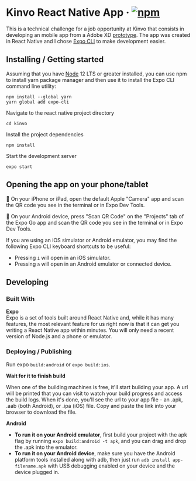 # Kinvo React Native App &middot; [![npm](https://img.shields.io/badge/npm-6.14.9-blue)](https://www.npmjs.com/package/npm)

This is a technical challenge for a job opportunity at Kinvo that consists in developing an mobile app from a Adobe XD [prototype](https://xd.adobe.com/view/4701a220-a119-482a-89a5-4d110332e25f-1252/screen/59ecf5f8-d6a9-47e9-a14a-d890567d5b3d/specs/). The app was created in React Native and I chose [Expo CLI](https://docs.expo.io/get-started/installation/) to make development easier.

## __Installing / Getting started__

Assuming that you have [Node](https://nodejs.org/en/download/) 12 LTS or greater installed, you can use npm to install yarn package manager and then use it to install the Expo CLI command line utility:

```shell
npm install --global yarn
yarn global add expo-cli
```

Navigate to the react native project directory

```shell
cd kinvo
```

Install the project dependencies

```shell
npm install
```

Start the development server

```shell
expo start
```

## __Opening the app on your phone/tablet__

🍎 On your iPhone or iPad, open the default Apple "Camera" app and scan the QR code you see in the terminal or in Expo Dev Tools.

🤖 On your Android device, press "Scan QR Code" on the "Projects" tab of the Expo Go app and scan the QR code you see in the terminal or in Expo Dev Tools.

If you are using an iOS simulator or Android emulator, you may find the following Expo CLI keyboard shortcuts to be useful:

- Pressing `i` will open in an iOS simulator.
- Pressing `a` will open in an Android emulator or connected device.

## __Developing__

### __Built With__

__Expo__<br>
Expo is a set of tools built around React Native and, while it has many features, the most relevant feature for us right now is that it can get you writing a React Native app within minutes. You will only need a recent version of Node.js and a phone or emulator.

### __Deploying / Publishing__<br>
Run expo `build:android` or `expo build:ios`. <br>

__Wait for it to finish build__

When one of the building machines is free, it'll start building your app. A url will be printed that you can visit  to watch your build progress and access the build logs. When it's done, you'll see the url to your app file - an .apk, .aab (both Android), or .ipa (iOS) file. Copy and paste the link into your browser to download the file.

__Android__

- __To run it on your Android emulator__, first build your project with the apk flag by running `expo build:android -t apk`, and you can drag and drop the .apk into the emulator.
- __To run it on your Android device__, make sure you have the Android platform tools installed along with adb, then just run `adb install app-filename.apk` with USB debugging enabled on your device and the device plugged in.